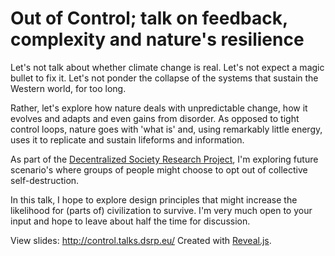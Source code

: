 # Out of Control; talk on feedback, complexity and nature's resilience

Let's not talk about whether climate change is real. Let's not expect a magic bullet to fix it. Let's not ponder the collapse of the systems that sustain the Western world, for too long.

Rather, let's explore how nature deals with unpredictable change, how it evolves and adapts and even gains from disorder. As opposed to tight control loops, nature goes with 'what is' and, using remarkably little energy, uses it to replicate and sustain
lifeforms and information.

As part of the [Decentralized Society Research Project](https://dsrp.eu), I'm exploring future scenario's where groups of people might choose to opt out of collective self-destruction.

In this talk, I hope to explore design principles that might increase the likelihood for (parts of) civilization to survive. I'm very much open to your input and hope to leave about half the time for discussion.

View slides: http://control.talks.dsrp.eu/
Created with [Reveal.js](https://github.com/hakimel/reveal.js).
